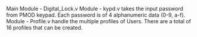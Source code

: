 Main Module - Digital_Lock.v
Module - kypd.v takes the input password from PMOD keypad. Each password is of 4 alphanumeric data (0-9, a-f).
Module - Profile.v handle the multiple profiles of Users. There are a total of 16 profiles that can be created.
